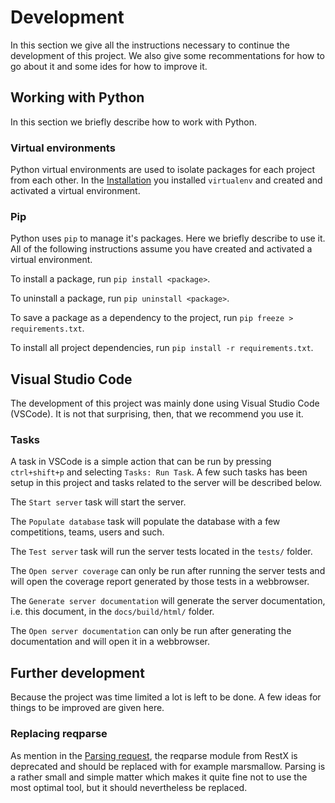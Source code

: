 # Development

In this section we give all the instructions necessary to continue the development of this project.
We also give some recommentations for how to go about it and some ides for how to improve it.

## Working with Python

In this section we briefly describe how to work with Python.

### Virtual environments

Python virtual environments are used to isolate packages for each project from each other.
In the [Installation](installation.md) you installed `virtualenv` and created and activated a virtual environment.

### Pip

Python uses `pip` to manage it's packages.
Here we briefly describe to use it.
All of the following instructions assume you have created and activated a virtual environment.

To install a package, run `pip install <package>`.

To uninstall a package, run `pip uninstall <package>`.

To save a package as a dependency to the project, run `pip freeze > requirements.txt`.

To install all project dependencies, run `pip install -r requirements.txt`.

## Visual Studio Code

The development of this project was mainly done using Visual Studio Code (VSCode).
It is not that surprising, then, that we recommend you use it.

### Tasks

A task in VSCode is a simple action that can be run by pressing `ctrl+shift+p` and selecting `Tasks: Run Task`.
A few such tasks has been setup in this project and tasks related to the server will be described below.

The `Start server` task will start the server.

The `Populate database` task will populate the database with a few competitions, teams, users and such.

The `Test server` task will run the server tests located in the `tests/` folder.

The `Open server coverage` can only be run after running the server tests and will open the coverage report generated by those tests in a webbrowser.

The `Generate server documentation` will generate the server documentation, i.e. this document, in the `docs/build/html/` folder.

The `Open server documentation` can only be run after generating the documentation and will open it in a webbrowser.

## Further development

Because the project was time limited a lot is left to be done.
A few ideas for things to be improved are given here.

### Replacing reqparse

As mention in the [Parsing request](overview.md#Parsing-request), the reqparse module from RestX is deprecated and should be replaced with for example marsmallow.
Parsing is a rather small and simple matter which makes it quite fine not to use the most optimal tool, but it should nevertheless be replaced.
